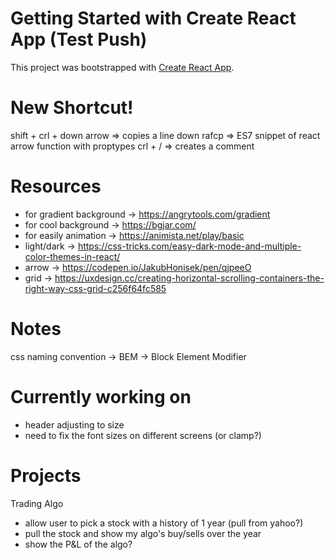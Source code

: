 # Getting Started with Create React App (Test Push)

This project was bootstrapped with [Create React App](https://github.com/facebook/create-react-app).

# New Shortcut!

shift + crl + down arrow => copies a line down
rafcp => ES7 snippet of react arrow function with proptypes
crl + / => creates a comment

# Resources

- for gradient background -> https://angrytools.com/gradient
- for cool background -> https://bgjar.com/
- for easily animation -> https://animista.net/play/basic
- light/dark -> https://css-tricks.com/easy-dark-mode-and-multiple-color-themes-in-react/
- arrow -> https://codepen.io/JakubHonisek/pen/qjpeeO
- grid -> https://uxdesign.cc/creating-horizontal-scrolling-containers-the-right-way-css-grid-c256f64fc585

# Notes

css naming convention -> BEM -> Block Element Modifier

# Currently working on

- header adjusting to size
- need to fix the font sizes on different screens (or clamp?)

# Projects

Trading Algo

- allow user to pick a stock with a history of 1 year (pull from yahoo?)
- pull the stock and show my algo's buy/sells over the year
- show the P&L of the algo?
